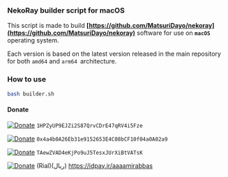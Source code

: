 ### NekoRay builder script for macOS

This script is made to build **[https://github.com/MatsuriDayo/nekoray](https://github.com/MatsuriDayo/nekoray)** software for use on **`macOS`** operating system.

Each version is based on the latest version released in the main repository for both `amd64` and `arm64 `architecture.


### How to use

```bash
bash builder.sh
```

#### Donate

[![Donate](https://img.shields.io/badge/BTC-Donate-green)]()  `1HPZyUP9EJZi2S87QrvCDrE47qRV4i5Fze`

[![Donate](https://img.shields.io/badge/ETH-Donate-blue)]()   `0x4a4b0A26Eb31e9152653E4C08bCF10f04a0A02a9`

[![Donate](https://img.shields.io/badge/USDT-Donate-green)]() `TAewZVAD4eKjPo9uJ5TesxJUrXiBtVATsK`

[![Donate](https://img.shields.io/badge/IDPay-Donate-blue)]() (Rial)(ریال) https://idpay.ir/aaaamirabbas

